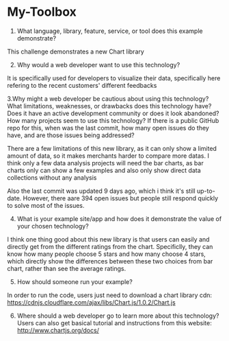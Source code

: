 # My-Toolbox
1. What language, library, feature, service, or tool does this example demonstrate?

This challenge demonstrates a new Chart library 


2. Why would a web developer want to use this technology?

It is specifically used for developers to visualize their data, specifically here refering to the recent customers' different feedbacks 


3.Why might a web developer be cautious about using this technology? What limitations, weaknesses, or drawbacks does this technology have? Does it have an active development community or does it look abandoned? How many projects seem to use this technology? If there is a public GitHub repo for this, when was the last commit, how many open issues do they have, and are those issues being addressed?

There are a few limitations of this new library, as it can only show a limited amount of data, so it makes merchants harder to compare more datas. I think only a few data analysis projects will need the bar charts, as bar charts only can show a few examples and also only show direct data collections without any analysis 

Also the last commit was updated 9 days ago, which i think it's still up-to-date. However, there aare 394 open issues but people still respond quickly to solve most of the issues.  


4. What is your example site/app and how does it demonstrate the value of your chosen technology?

I think one thing good about this new library is that users can easily and directly get from the different ratings from the chart. Specificlly, they can know how many people choose 5 stars and how many choose 4 stars, which directly show the differences between these two choices from bar chart, rather than see the average ratings. 


5. How should someone run your example?

In order to run the code, users just need to download a chart library cdn:
https://cdnjs.cloudflare.com/ajax/libs/Chart.js/1.0.2/Chart.js

6. Where should a web developer go to learn more about this technology?
Users can also get basical tutorial and instructions from this website:
http://www.chartjs.org/docs/

